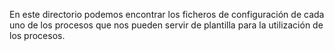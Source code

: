 En este directorio podemos encontrar los ficheros de configuración de cada uno de los procesos que nos pueden servir de plantilla para la utilización de los procesos.
